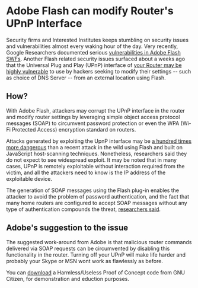 # Adobe Flash can modify Router's UPnP Interface

Security firms and Interested Institutes keeps stumbling on security issues and vulnerabilities almost every waking hour of the day. Very recently, Google Researchers documented serious <a href="/2007/google-researchers-found-vulnerabilities-in-flash/">vulnerabilities in Adobe Flash SWFs</a>. Another Flash related security issues surfaced about a weeks ago that the Universal Plug and Play (UPnP) interface of <a href="http://www.gnucitizen.org/blog/hacking-the-interwebs">your Router may be highly vulnerable</a> to use by hackers seeking to modify their settings -- such as choice of DNS Server -- from an external location using Flash.

## How?

With Adobe Flash, attackers may corrupt the UPnP interface in the router and modify router settings by leveraging simple object access protocol messages (SOAP) to circumvent password protection or even the WPA (Wi-Fi Protected Access) encryption standard on routers.

Attacks generated by exploiting the UpnP interface may be <a href="http://www.gnucitizen.org/blog/hacking-the-interwebs">a hundred times more dangerous</a> than a recent attack in the wild using Flash and built on JavaScript host-scanning techniques. Nonetheless, researchers said they do not expect to see widespread exploit. It may be noted that in many cases, UPnP is remotely exploitable without interaction required from the victim, and all the attackers need to know is the IP address of the exploitable device.

The generation of SOAP messages using the Flash plug-in enables the attacker to avoid the problem of password authentication, and the fact that many home routers are configured to accept SOAP messages without any type of authentication compounds the threat, <a href="http://www.scmagazineus.com/Adobe-Flash-plug-and-play-interface-can-be-used-to-modify-router-settings/article/104421/">researchers said</a>.

## Adobe's suggestion to the issue

The suggested work-around from Adobe is that malicious router commands delivered via SOAP requests can be circumvented by disabling this functionality in the router. Turning off your UPnP will make life harder and probably your Skype or MSN wont work as flawlessly as before.

You can <a href="http://www.gnucitizen.org/blog/hacking-the-interwebs">download</a> a Harmless/Useless Proof of Concept code from GNU Citizen, for demonstration and eduction purposes.
